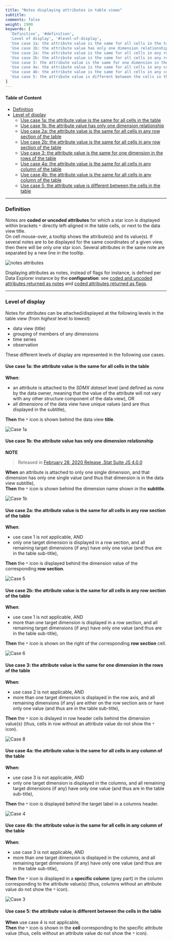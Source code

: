 ```yaml
---
title: "Notes displaying attributes in table views"
subtitle: 
comments: false
weight: 2900
keywords: [
  'Definition', '#definition',
  'Level of display', '#level-of-display',
  'Use case 1a: the attribute value is the same for all cells in the table', '#use-case-1a-the-attribute-value-is-the-same-for-all-cells-in-the-table',
  'Use case 1b: the attribute value has only one dimension relationship', '#use-case-1b-the-attribute-value-has-only-one-dimension-relationship',
  'Use case 2a: the attribute value is the same for all cells in any row section of the table', '#use-case-2a-the-attribute-value-is-the-same-for-all-cells-in-any-row-section-of-the-table',
  'Use case 2b: the attribute value is the same for all cells in any row section of the table', '#use-case-2b-the-attribute-value-is-the-same-for-all-cells-in-any-row-section-of-the-table',
  'Use case 3: the attribute value is the same for one dimension in the rows of the table', '#use-case-3-the-attribute-value-is-the-same-for-one-dimension-in-the-rows-of-the-table',
  'Use case 4a: the attribute value is the same for all cells in any column of the table', '#use-case-4a-the-attribute-value-is-the-same-for-all-cells-in-any-column-of-the-table',
  'Use case 4b: the attribute value is the same for all cells in any column of the table', '#use-case-4b-the-attribute-value-is-the-same-for-all-cells-in-any-column-of-the-table',
  'Use case 5: the attribute value is different between the cells in the table', '#use-case-5-the-attribute-value-is-different-between-the-cells-in-the-table',
]
---
```


#### Table of Content
- [Definition](#definition)
- [Level of display](#level-of-display)
  - [Use case 1a: the attribute value is the same for all cells in the table](#use-case-1a-the-attribute-value-is-the-same-for-all-cells-in-the-table)
  - [Use case 1b: the attribute value has only one dimension relationship](#use-case-1b-the-attribute-value-has-only-one-dimension-relationship)
  - [Use case 2a: the attribute value is the same for all cells in any row section of the table](#use-case-2a-the-attribute-value-is-the-same-for-all-cells-in-any-row-section-of-the-table)
  - [Use case 2b: the attribute value is the same for all cells in any row section of the table](#use-case-2b-the-attribute-value-is-the-same-for-all-cells-in-any-row-section-of-the-table)
  - [Use case 3: the attribute value is the same for one dimension in the rows of the table](#use-case-3-the-attribute-value-is-the-same-for-one-dimension-in-the-rows-of-the-table)
  - [Use case 4a: the attribute value is the same for all cells in any column of the table](#use-case-4a-the-attribute-value-is-the-same-for-all-cells-in-any-column-of-the-table)
  - [Use case 4b: the attribute value is the same for all cells in any column of the table](#use-case-4b-the-attribute-value-is-the-same-for-all-cells-in-any-column-of-the-table)
  - [Use case 5: the attribute value is different between the cells in the table](#use-case-5-the-attribute-value-is-different-between-the-cells-in-the-table)

---

### Definition
Notes are **coded or uncoded attributes** for which a star icon is displayed within brackets `*` directly left-aligned in the table cells, or next to the data view title.  
On cell mouse-over, a tooltip shows the attribute(s) and its value(s). If several notes are to be displayed for the same coordinates of a given view, then there will be only one star icon. Several attributes in the same note are separated by a new line in the tooltip. 

![notes attributes](/dotstatsuite-documentation/images/using-de-footnotes.png)

Displaying attributes as notes, instead of flags for instance, is defined per Data Explorer instance by the **configuration**: see [coded and uncoded attributes returned as notes](https://sis-cc.gitlab.io/dotstatsuite-documentation/configurations/de-configuration/#coded-and-uncoded-attributes-returned-as-footnotes) and [coded attributes returned as flags](https://sis-cc.gitlab.io/dotstatsuite-documentation/configurations/de-configuration/#coded-attributes-returned-as-flags).

---

### Level of display
Notes for attributes can be attached/displayed at the following levels in the table view (from *highest* level to *lowest*):
* data view (title)
* grouping of members of any dimensions
* time series
* observation

These different levels of display are represented in the following use cases.

#### Use case 1a: the attribute value is the same for all cells in the table
**When**:
* an attribute is attached to the *SDMX dataset* level (and defined as *none* by the data owner, meaning that the value of the attribute will not vary with any other structure component of the data view), OR
* all dimensions of the data view have unique values (and are thus displayed in the subtitle),  

**Then** the `*` icon is shown behind the data view **title**.  

![Case 1a](/dotstatsuite-documentation/images/using-de-footnotes-scenario1-with-no-relationship.PNG)

#### Use case 1b: the attribute value has only one dimension relationship
**NOTE**  
>Released in [February 28, 2020 Release .Stat Suite JS 4.0.0](https://sis-cc.gitlab.io/dotstatsuite-documentation/changelog/#february-28-2020)  

**When** an attribute is attached to only one single dimension, and that dimension has only one single value (and thus that dimension is in the data view subtitle),  
**Then** the `*` icon is shown behind the dimension name shown in the **subtitle**.

![Case 1b](/dotstatsuite-documentation/images/using-de-footnotes-one-dim-relationship.png)

#### Use case 2a: the attribute value is the same for all cells in any row section of the table
**When**:
* use case 1 is not applicable, AND
* only one target dimension is displayed in a row section, and  all remaining target dimensions (if any) have only one value (and thus are in the table sub-title),  

**Then** the `*` icon is displayed behind the dimension value of the corresponding **row section**.  

![Case 5](/dotstatsuite-documentation/images/using-de-footnotes-case5-with-2+dim-relationship.PNG)

#### Use case 2b: the attribute value is the same for all cells in any row section of the table
**When**:
* use case 1 is not applicable, AND
* more than one target dimension is displayed in a row section, and  all remaining target dimensions (if any) have only one value (and thus are in the table sub-title),  

**Then** the `*` icon is shown on the right of the corresponding **row section** cell.  

![Case 6](/dotstatsuite-documentation/images/using-de-footnotes-case6-with-2+dim-relationship.PNG)

#### Use case 3: the attribute value is the same for one dimension in the rows of the table
**When**:
* use case 2 is not applicable, AND
* more than one target dimension is displayed in the row axis, and all remaining dimensions (if any) are either on the row section axis or have only one value (and thus are in the table sub-title),  

**Then** the `*` icon is dislayed in row header cells behind the dimension value(s) (thus, cells in row without an attribute value do not show the `*` icon).  

![Case 8](/dotstatsuite-documentation/images/using-de-footnotes-case8-with-2+dim-relationship.PNG)

#### Use case 4a: the attribute value is the same for all cells in any column of the table
**When**:
* use case 3 is not applicable, AND
* only one target dimension is displayed in the columns, and all remaining target dimensions (if any) have only one value (and thus are in the table sub-title),  

**Then** the `*` icon is displayed  behind the target label in a columns header.  

![Case 4](/dotstatsuite-documentation/images/using-de-footnotes-case4-with-2+dim-relationship.PNG)

#### Use case 4b: the attribute value is the same for all cells in any column of the table
**When**:
* use case 3 is not applicable, AND
* more than one target dimension is displayed in the columns, and all remaining target dimensions (if any) have only one value (and thus are in the table sub-title),  

**Then** the `*` icon is displayed in a **specific column** (grey part) in the column corresponding to the attribute value(s) (thus, columns without an attribute value do not show the `*` icon).  

![Case 3](/dotstatsuite-documentation/images/using-de-footnotes-case3-with-1or2+dim-relationship.PNG)

#### Use case 5: the attribute value is different between the cells in the table
**When** use case 4 is not applicable,  
**Then** the `*` icon is shown in the **cell** corresponding to the specific attribute value (thus, cells without an attribute value do not show the `*` icon).

![]()
